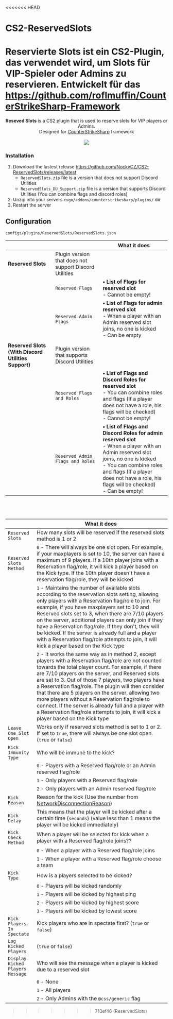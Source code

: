 <<<<<<< HEAD
# CS2-ReservedSlots
Reservierte Slots ist ein CS2-Plugin, das verwendet wird, um Slots für VIP-Spieler oder Admins zu reservieren. Entwickelt für das https://github.com/roflmuffin/CounterStrikeSharp-Framework
=======
<p align="center">
<b>Reseved Slots</b> is a CS2 plugin that is used to reserve slots for VIP players or Admins.<br>
Designed for <a href="https://github.com/roflmuffin/CounterStrikeSharp">CounterStrikeSharp</a> framework<br>
<br>
<a href="https://buymeacoffee.com/sourcefactory">
<img src="https://img.buymeacoffee.com/button-api/?text=Support Me&emoji=🚀&slug=sourcefactory&button_colour=e6005c&font_colour=ffffff&font_family=Lato&outline_colour=000000&coffee_colour=FFDD00" />
</a>
</p>


### Installation
1. Download the lastest release https://github.com/NockyCZ/CS2-ReservedSlots/releases/latest
   - `ReservedSlots.zip` file is a version that does not support Discord Utilities
   - `ReservedSlots_DU_Support.zip` file is a version that supports Discord Utilities (You can combine flags and discord roles)
3. Unzip into your servers `csgo/addons/counterstrikesharp/plugins/` dir
4. Restart the server


## Configuration
```configs/plugins/ReservedSlots/ReservedSlots.json```

||| What it does |
| ------------- | ------------- | ------------- |
| **Reserved Slots**| Plugin version that does not support Discord Utilities | |
|| `Reserved Flags` | **• List of Flags for reserved slot**<br>- Cannot be empty! ||
|| `Reserved Admin Flags` | **• List of Flags for admin reserved slot** <br>- When a player with an Admin reserved slot joins, no one is kicked<br>- Can be empty||
||||
| **Reserved Slots (With Discord Utilities Support)** | Plugin version that supports Discord Utilities | |
|| `Reserved Flags and Roles` | **• List of Flags and Discord Roles for reserved slot**<br>- You can combine roles and flags (If a player does not have a role, his flags will be checked)<br>- Cannot be empty!  ||
|| `Reserved Admin Flags and Roles` | **• List of Flags and Discord Roles for admin reserved slot**<br>- When a player with an Admin reserved slot joins, no one is kicked<br>- You can combine roles and flags (If a player does not have a role, his flags will be checked)<br>- Can be empty!||
#
<br>

|   | What it does |
| ------------- | ------------- |
| `Reserved Slots`| How many slots will be reserved if the reserved slots method is 1 or 2 |
| `Reserved Slots Method` | `0` - There will always be one slot open. For example, if your maxplayers is set to 10, the server can have a maximum of 9 players. If a 10th player joins with a Reservation flag/role, it will kick a player based on the Kick type. If the 10th player doesn't have a reservation flag/role, they will be kicked |
||`1` - Maintains the number of available slots according to the reservation slots setting, allowing only players with a Reservation flag/role to join. For example, if you have maxplayers set to 10 and Reserved slots set to 3, when there are 7/10 players on the server, additional players can only join if they have a Reservation flag/role. If they don't, they will be kicked. If the server is already full and a player with a Reservation flag/role attempts to join, it will kick a player based on the Kick type |
||`2` - It works the same way as in method 2, except players with a Reservation flag/role are not counted towards the total player count. For example, if there are 7/10 players on the server, and Reserved slots are set to 3. Out of those 7 players, two players have a Reservation flag/role. The plugin will then consider that there are 5 players on the server, allowing two more players without a Reservation flag/role to connect. If the server is already full and a player with a Reservation flag/role attempts to join, it will kick a player based on the  Kick type |
| `Leave One Slot Open` | Works only if reserved slots method is set to 1 or 2. If set to `true`, there will always be one slot open. (`true` or `false`) |
| `Kick Immunity Type`  | Who will be immune to the kick? |
||`0` - Players with a Reserved flag/role or an Admin reserved flag/role |
||`1` - Only players with a Reserved flag/role|
||`2` - Only players with an Admin reserved flag/role|
| `Kick Reason` | Reason for the kick (Use the number from [NetworkDisconnectionReason](https://docs.cssharp.dev/api/CounterStrikeSharp.API.ValveConstants.Protobuf.NetworkDisconnectionReason.html?q=NetworkDisconnectionReason)) |
| `Kick Delay` | This means that the player will be kicked after a certain time (`seconds`) (value less than 1 means the player will be kicked immediately)|
| `Kick Check Method`  | When a player will be selected for kick when a player with a Reserved flag/role joins?? |
||`0` - When a player with a Reserved flag/role joins |
||`1` - When a player with a Reserved flag/role choose a team|
| `Kick Type` | How is a players selected to be kicked? |
||`0` - Players will be kicked randomly |
||`1` -  Players will be kicked by highest ping|
||`2` -  Players will be kicked by highest score|
||`3` -  Players will be kicked by lowest score|
| `Kick Players In Spectate` | Kick players who are in spectate first? (`true` or `false`) |
| `Log Kicked Players` | (`true` or `false`) |
| `Display Kicked Players Message` | Who will see the message when a player is kicked due to a reserved slot |
||`0` - None |
||`1` - All players|
||`2` - Only Admins with the `@css/generic` flag|
>>>>>>> 713ef46 (ReservedSlots)
